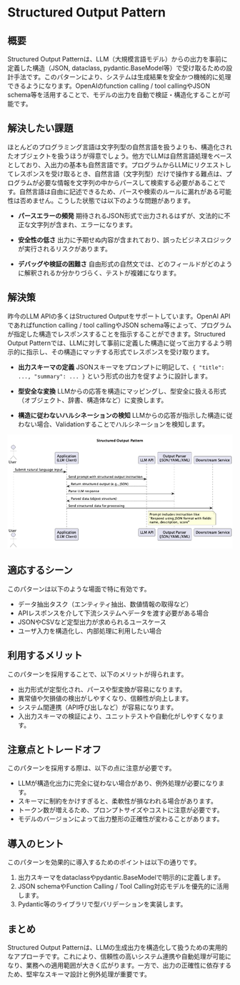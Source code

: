 # Structured Output Pattern

## 概要

Structured Output Patternは、LLM（大規模言語モデル）からの出力を事前に定義した構造（JSON, dataclass, pydantic.BaseModel等）で受け取るための設計手法です。このパターンにより、システムは生成結果を安全かつ機械的に処理できるようになります。OpenAIのfunction calling / tool callingやJSON schema等を活用することで、モデルの出力を自動で検証・構造化することが可能です。

## 解決したい課題

ほとんどのプログラミング言語は文字列型の自然言語を扱うよりも、構造化されたオブジェクトを扱うほうが得意でしょう。他方でLLMは自然言語処理をベースとしており、入出力の基本も自然言語です。プログラムからLLMにリクエストしてレスポンスを受け取るとき、自然言語（文字列型）だけで操作する難点は、プログラムが必要な情報を文字列の中からパースして検索する必要があることです。自然言語は自由に記述できるため、パースや検索のルールに漏れがある可能性は否めません。こうした状態では以下のような問題があります。

- **パースエラーの頻発**
   期待されるJSON形式で出力されるはずが、文法的に不正な文字列が含まれ、エラーになります。

- **安全性の低さ**
   出力に予期せぬ内容が含まれており、誤ったビジネスロジックが実行されるリスクがあります。

- **デバッグや検証の困難さ**
   自由形式の自然文では、どのフィールドがどのように解釈されるか分かりづらく、テストが複雑になります。

## 解決策

昨今のLLM APIの多くはStructured Outputをサポートしています。OpenAI APIであればfunction calling / tool callingやJSON schema等によって、プログラムが指定した構造でレスポンスすることを指示することができます。Structured Output Patternでは、LLMに対して事前に定義した構造に従って出力するよう明示的に指示し、その構造にマッチする形式でレスポンスを受け取ります。

- **出力スキーマの定義**
   JSONスキーマをプロンプトに明記して、`{ "title": ..., "summary": ... }` という形式の出力を促すように設計します。

- **型安全な変換**
   LLMからの応答を構造にマッピングし、型安全に扱える形式（オブジェクト、辞書、構造体など）に変換します。

- **構造に従わないハルシネーションの検知**
   LLMからの応答が指示した構造に従わない場合、Validationすることでハルシネーションを検知します。

![img](./uml/images/structured_output_pattern.png)

## 適応するシーン

このパターンは以下のような場面で特に有効です。

- データ抽出タスク（エンティティ抽出、数値情報の取得など）
- APIレスポンスを介して下流システムへデータを渡す必要がある場合
- JSONやCSVなど定型出力が求められるユースケース
- ユーザ入力を構造化し、内部処理に利用したい場合

## 利用するメリット

このパターンを採用することで、以下のメリットが得られます。

- 出力形式が定型化され、パースや型変換が容易になります。
- 異常値や欠損値の検出がしやすくなり、信頼性が向上します。
- システム間連携（API呼び出しなど）が容易になります。
- 入出力スキーマの検証により、ユニットテストや自動化がしやすくなります。

## 注意点とトレードオフ

このパターンを採用する際は、以下の点に注意が必要です。

- LLMが構造化出力に完全に従わない場合があり、例外処理が必要になります。
- スキーマに制約をかけすぎると、柔軟性が損なわれる場合があります。
- トークン数が増えるため、プロンプトサイズやコストに注意が必要です。
- モデルのバージョンによって出力整形の正確性が変わることがあります。

## 導入のヒント

このパターンを効果的に導入するためのポイントは以下の通りです。

1. 出力スキーマをdataclassやpydantic.BaseModelで明示的に定義します。
2. JSON schemaやFunction Calling / Tool Calling対応モデルを優先的に活用します。
3. Pydantic等のライブラリで型バリデーションを実装します。

## まとめ

Structured Output Patternは、LLMの生成出力を構造化して扱うための実用的なアプローチです。これにより、信頼性の高いシステム連携や自動処理が可能になり、業務への適用範囲が大きく広がります。一方で、出力の正確性に依存するため、堅牢なスキーマ設計と例外処理が重要です。
